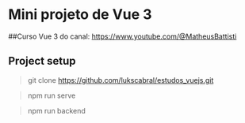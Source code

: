 # Mini projeto de Vue 3 

##Curso Vue 3 do canal: https://www.youtube.com/@MatheusBattisti

## Project setup

> git clone https://github.com/lukscabral/estudos_vuejs.git

> npm run serve

> npm run backend



